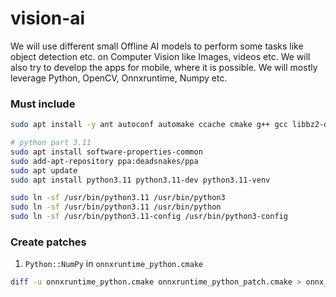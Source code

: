 # vision-ai
We will use different small Offline AI models to perform some tasks like object detection etc. on Computer Vision like Images, videos etc. We will also try to develop the apps for mobile, where it is possible. We will mostly leverage Python, OpenCV, Onnxruntime, Numpy etc.

### Must include
```bash
sudo apt install -y ant autoconf automake ccache cmake g++ gcc libbz2-dev libffi-dev libltdl-dev libtool libssl-dev lbzip2 make ninja-build openjdk-17-jdk patch patchelf pkg-config protobuf-compiler

# python part 3.11
sudo apt install software-properties-common
sudo add-apt-repository ppa:deadsnakes/ppa
sudo apt update
sudo apt install python3.11 python3.11-dev python3.11-venv

sudo ln -sf /usr/bin/python3.11 /usr/bin/python3
sudo ln -sf /usr/bin/python3.11 /usr/bin/python
sudo ln -sf /usr/bin/python3.11-config /usr/bin/python3-config
```

### Create patches

1. `Python::NumPy` in `onnxruntime_python.cmake`
```bash
diff -u onnxruntime_python.cmake onnxruntime_python_patch.cmake > onnx_numpy.patch
```

